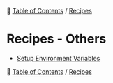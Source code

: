 🔖 [Table of Contents](../../README.md) / [Recipes](../README.md)

# Recipes - Others

- [Setup Environment Variables](setup-environment-variables.md)

🔖 [Table of Contents](../../README.md) / [Recipes](../README.md)

